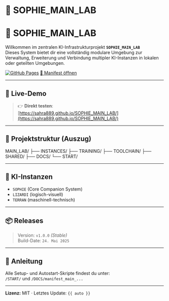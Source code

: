 # 🌸 SOPHIE_MAIN_LAB

# 🧠 SOPHIE_MAIN_LAB

Willkommen im zentralen KI-Infrastrukturprojekt **`SOPHIE_MAIN_LAB`**  
Dieses System bietet dir eine vollständig modulare Umgebung zur Verwaltung, Erweiterung und Verbindung multipler KI-Instanzen in lokalen oder geteilten Umgebungen.

[![GitHub Pages](https://img.shields.io/badge/🟢%20Live--UI-ONLINE-success?style=flat-square)](https://sahra889.github.io/SOPHIE_MAIN_LAB/)
[📄 Manifest öffnen](https://sahra889.github.io/SOPHIE_MAIN_LAB/docs/manifest_main_WITH_GIT_AND_STATUS_LINK.html)

---

## 🔗 Live-Demo

> 👉 **Direkt testen**:  
[https://sahra889.github.io/SOPHIE_MAIN_LAB/](https://sahra889.github.io/SOPHIE_MAIN_LAB/)

---

## 📁 Projektstruktur (Auszug)

MAIN_LAB/
├── INSTANCES/
├── TRAINING/
├── TOOLCHAIN/
├── SHARED/
├── DOCS/
└── START/


---

## 🧠 KI-Instanzen

- `SOPHIE` (Core Companion System)  
- `LIZARDI` (logisch-visuell)  
- `TERRAN` (maschinell-technisch)

---

## 📦 Releases

> Version: `v1.0.0` *(Stable)*  
> Build-Date: `24. Mai 2025`

---

## 📘 Anleitung

Alle Setup- und Autostart-Skripte findest du unter:  
`/START/` und `/DOCS/manifest_main_...`

---

**Lizenz:** MIT · Letztes Update: `{{ auto }}`
